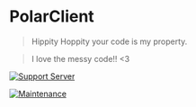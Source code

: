 # PolarClient
> Hippity Hoppity your code is my property.

> I love the messy code!! <3


[![Support Server](https://img.shields.io/discord/591914197219016707.svg?color=7289da&label=PolarClient&logo=discord&style=flat-square)](https://discord.gg/CUAQp9yfe2)

[![Maintenance](https://img.shields.io/badge/Maintained%3F-yes-green.svg)](https://www.polarclient.com)
